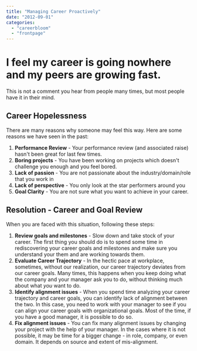 ```yaml
---
title: "Managing Career Proactively"
date: "2012-09-01"
categories: 
  - "careerbloom"
  - "frontpage"
---
```


# I feel my career is going nowhere and my peers are growing fast.

This is not a comment you hear from people many times, but most people have it in their mind.

## Career Hopelessness

There are many reasons why someone may feel this way. Here are some reasons we have seen in the past:

1. **Performance Review** - Your performance review (and associated raise) hasn't been great for last few times.
2. **Boring projects** - You have been working on projects which doesn't challenge you enough and you feel bored.
3. **Lack of passion** - You are not passionate about the industry/domain/role that you work in
4. **Lack of perspective** - You only look at the star performers around you
5. **Goal Clarity** - You are not sure what you want to achieve in your career.

## Resolution - Career and Goal Review

When you are faced with this situation, following these steps:

1. **Review goals and milestones** - Slow down and take stock of your career. The first thing you should do is to spend some time in rediscovering your career goals and milestones and make sure you understand your them and are working towards them.
2. **Evaluate Career Trajectory** - In the hectic pace at workplace, sometimes, without our realization, our career trajectory deviates from our career goals. Many times, this happens when you keep doing what the company and your manager ask you to do, without thinking much about what _you_ want to do.
3. **Identify alignment issues** - When you spend time analyzing your career trajectory and career goals, you can identify lack of alignment between the two. In this case, you need to work with your manager to see if you can align your career goals with organizational goals. Most of the time, if you have a good manager, it is possible to do so.
4. **Fix alignment issues** - You can fix many alignment issues by changing your project with the help of your manager. In the cases where it is not possible, it may be time for a bigger change - in role, company, or even domain. It depends on source and extent of mis-alignment.
